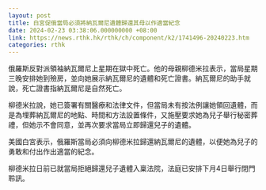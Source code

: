 ```yaml
---
layout: post
title: 白宮促俄當局必須將納瓦爾尼遺體歸還其母以作適當紀念
date: 2024-02-23 03:38:06.000000000 +08:00
link: https://news.rthk.hk/rthk/ch/component/k2/1741496-20240223.htm
categories: rthk
---
```


俄羅斯反對派領袖納瓦爾尼上星期在獄中死亡。他的母親柳德米拉表示，當局星期三晚安排她到殮房，並向她展示納瓦爾尼的遺體和死亡證書。納瓦爾尼的助手就說，死亡證書指納瓦爾尼是自然死亡。

柳德米拉說，她已簽署有關醫療和法律文件，但當局未有按法例讓她領回遺體，而是為埋葬納瓦爾尼的地點、時間和方法設置條件，又施壓要求她為兒子舉行秘密葬禮，但她示不會同意，並再次要求當局立即歸還兒子的遺體。

美國白宮表示，俄羅斯當局必須向柳德米拉歸還納瓦爾尼的遺體，以便她為兒子的勇敢和付出作出適當的紀念。

柳德米拉日前已就當局拒絕歸還兒子遺體入稟法院，法庭已安排下月4日舉行閉門聆訊。
